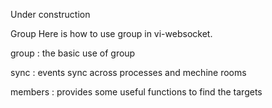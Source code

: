 Under construction

Group
Here is how to use group in vi-websocket.

group : the basic use of group

sync  : events sync across processes and mechine rooms

members : provides some useful functions to find the targets
